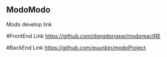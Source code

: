 ## ModoModo
Modo develop link


#FrontEnd Link
https://github.com/dongdongsw/modoreactRE

#BackEnd Link
https://github.com/euunbin/modoProject

